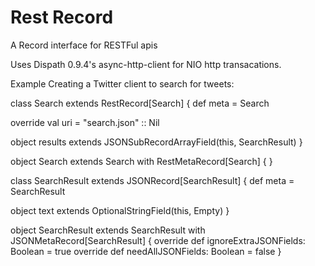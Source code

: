 Rest Record
===========

A Record interface for RESTFul apis

Uses Dispath 0.9.4's async-http-client for NIO http transacations. 

Example
Creating a Twitter client to search for tweets: 

class Search extends RestRecord[Search] {
  def meta = Search

  override val uri = "search.json" :: Nil
  
  object results extends JSONSubRecordArrayField(this, SearchResult)
}

object Search extends Search with RestMetaRecord[Search] { }

class SearchResult extends JSONRecord[SearchResult] {
  def meta = SearchResult

  object text extends OptionalStringField(this, Empty)
}

object SearchResult extends SearchResult with JSONMetaRecord[SearchResult] {
  override def ignoreExtraJSONFields: Boolean = true
  override def needAllJSONFields: Boolean = false 
}
